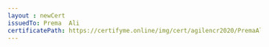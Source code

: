 ```yaml
--- 
layout : newCert 
issuedTo: Prema  Ali 
certificatePath: https://certifyme.online/img/cert/agilencr2020/PremaAli_ff9ad.png
--- 
```

